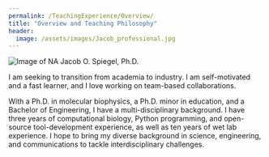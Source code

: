 ```yaml
---
permalink: /TeachingExperience/Overview/
title: "Overview and Teaching Philosophy"
header:
  image: /assets/images/Jacob_professional.jpg
---
```


![Image of NA](./assets/images/Jacob_professional.png)
Jacob O. Spiegel, Ph.D.

I am seeking to transition from academia to industry. I am self-motivated and a fast learner, and I love working on team-based collaborations.

With a Ph.D. in molecular biophysics, a Ph.D. minor in education, and a Bachelor of Engineering, I have a multi-disciplinary background. I have three years of computational biology, Python programming, and open-source tool-development experience, as well as ten years of wet lab experience. I hope to bring my diverse background in science, engineering, and communications to tackle interdisciplinary challenges. 

